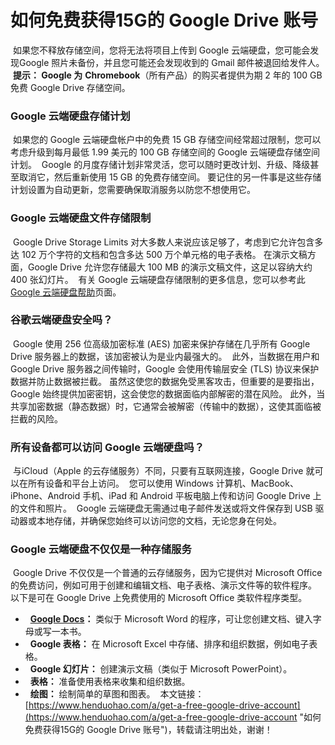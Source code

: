 # 如何免费获得15G的 Google Drive 账号
​
如果您不释放存储空间，您将无法将项目上传到 Google 云端硬盘，您可能会发现Google 照片未备份，并且您可能还会发现收到的 Gmail 邮件被退回给发件人。
​
**提示： Google 为** **Chromebook**（所有产品）的购买者提供为期 2 年的 100 GB 免费 Google Drive 存储空间。
​
### Google 云端硬盘存储计划
​
如果您的 Google 云端硬盘帐户中的免费 15 GB 存储空间经常超过限制，您可以考虑升级到每月最低 1.99 美元的 100 GB 存储空间的 Google 云端硬盘存储空间计划。
​
Google 的月度存储计划非常灵活，您可以随时更改计划、升级、降级甚至取消它，然后重新使用 15 GB 的免费存储空间。
​
要记住的另一件事是这些存储计划设置为自动更新，您需要确保取消服务以防您不想使用它。
​
### Google 云端硬盘文件存储限制
​
Google Drive Storage Limits 对大多数人来说应该足够了，考虑到它允许包含多达 102 万个字符的文档和包含多达 500 万个单元格的电子表格。
​
在演示文稿方面，Google Drive 允许您存储最大 100 MB 的演示文稿文件，这足以容纳大约 400 张幻灯片。
​
有关 Google 云端硬盘存储限制的更多信息，您可以参考此[Google 云端硬盘帮助](https://support.google.com/drive/answer/37603?hl=en)页面。
​
### 谷歌云端硬盘安全吗？
​
Google 使用 256 位高级加密标准 (AES) 加密来保护存储在几乎所有 Google Drive 服务器上的数据，该加密被认为是业内最强大的。
​
此外，当数据在用户和 Google Drive 服务器之间传输时，Google 会使用传输层安全 (TLS) 协议来保护数据并防止数据被拦截。
​
虽然这使您的数据免受黑客攻击，但重要的是要指出，Google 始终提供加密密钥，这会使您的数据面临内部解密的潜在风险。
​
此外，当共享加密数据（静态数据）时，它通常会被解密（传输中的数据），这使其面临被拦截的风险。
​
### 所有设备都可以访问 Google 云端硬盘吗？
​
与iCloud（Apple 的云存储服务）不同，只要有互联网连接，Google Drive 就可以在所有设备和平台上访问。
​
您可以使用 Windows 计算机、MacBook、iPhone、Android 手机、iPad 和 Android 平板电脑上传和访问 Google Drive 上的文件和照片。
​
Google 云端硬盘无需通过电子邮件发送或将文件保存到 USB 驱动器或本地存储，并确保您始终可以访问您的文档，无论您身在何处。
​
### Google 云端硬盘不仅仅是一种存储服务
​
Google Drive 不仅仅是一个普通的云存储服务，因为它提供对 Microsoft Office 的免费访问，例如可用于创建和编辑文档、电子表格、演示文件等的软件程序。
​
以下是可在 Google Drive 上免费使用的 Microsoft Office 类软件程序类型。
​
-   **[Google Docs](https://www.henduohao.com/tag/google-docs "Google Docs是一套在线办公软件，包括在线文档、表格和演示文稿。")：** 类似于 Microsoft Word 的程序，可让您创建文档、键入字母或写一本书。
-   **Google 表格：** 在 Microsoft Excel 中存储、排序和组织数据，例如电子表格。
-   **Google 幻灯片：** 创建演示文稿（类似于 Microsoft PowerPoint）。
-   **表格：** 准备使用表格来收集和组织数据。
-   **绘图：** 绘制简单的草图和图表。
​
本文链接：[https://www.henduohao.com/a/get-a-free-google-drive-account](https://www.henduohao.com/a/get-a-free-google-drive-account "如何免费获得15G的 Google Drive 账号")，转载请注明出处，谢谢！